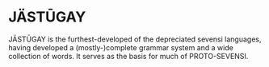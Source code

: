 # JÄSTŪGAY #

JÄSTŪGAY is the furthest-developed of the depreciated sevensi languages, having developed a (mostly-)complete grammar system and a wide collection of words. It serves as the basis for much of PROTO-SEVENSI.
